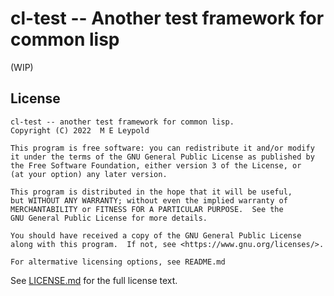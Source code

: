 cl-test -- Another test framework for common lisp
=================================================

(WIP)

License
-------

    cl-test -- another test framework for common lisp.
    Copyright (C) 2022  M E Leypold
    
    This program is free software: you can redistribute it and/or modify
    it under the terms of the GNU General Public License as published by
    the Free Software Foundation, either version 3 of the License, or
    (at your option) any later version.
    
    This program is distributed in the hope that it will be useful,
    but WITHOUT ANY WARRANTY; without even the implied warranty of
    MERCHANTABILITY or FITNESS FOR A PARTICULAR PURPOSE.  See the
    GNU General Public License for more details.
    
    You should have received a copy of the GNU General Public License
    along with this program.  If not, see <https://www.gnu.org/licenses/>.

    For altermative licensing options, see README.md

See [LICENSE.md](./LICENSE.md) for the full license text.





